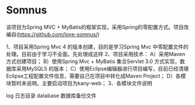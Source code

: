 # Somnus
该项目为Spring MVC + MyBatis的框架实现，采用Spring的零配置方式。项目改编自(https://github.com/love-somnus/)


1、项目采用Spring Mvc 4 的版本创建，目的是学习Spring Mvc 中零配置文件的处理。目前由于学习不全面。先处理成这样
2、项目采用技术：
   A）采用Maven方式创建项目；
   B）使用Spring Mvc + MyBatis 集合Servlet 3.0 方式实现，数据库采用MySQL5 的版本；
   C）使用Eclipse编辑器进行项目编写，目前已经清理Eclipse工程配置文件信息，需要自己在项目中转化成Maven Project；
   D）各模块暂时未说明。主要启动项目为kany-web；
3、各模块文件说明

   log					日志目录
   database				数据库备份文件